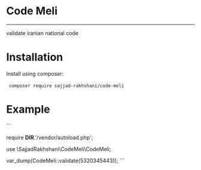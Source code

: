 # Code Meli

---

validate iranian national code
# Installation

Install using composer:

‌```
composer require sajjad-rakhshani/code-meli
‌```

# Example

‌```

require __DIR__.'/vendor/autoload.php';

use \SajjadRakhshani\CodeMeli\CodeMeli;

var_dump(CodeMeli::validate(5320345443));
‌```
